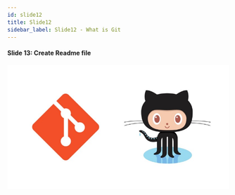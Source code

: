 ```yaml
---
id: slide12
title: Slide12
sidebar_label: Slide12 - What is Git
---
```


#### Slide 13: Create Readme file
![xxx](https://raw.githubusercontent.com/ChickenKyiv/awesome-git-article/master/img/03-git-github-logos.jpeg)
